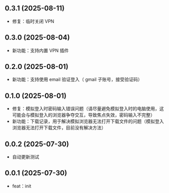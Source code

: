 ## 0.3.1 (2025-08-11)

- 修复：临时关闭 VPN

## 0.3.0 (2025-08-04)

- 新功能：支持内置 VPN 插件

## 0.2.0 (2025-08-01)

- 新功能：支持使用 email 验证登入（ gmail 子账号，接受验证码）

## 0.1.0 (2025-08-01)

- 修复：模拟登入时密码输入错误问题（请尽量避免模拟登入时的电脑使用，这可能会与模拟登入的浏览器争夺交互，导致焦点失效，密码输入不完整）
- 新功能：下载记录，用于解决模拟浏览器无法打开下载文件的问题（模拟登入浏览器无法打开下载文件，目前没有解决方法）

## 0.0.2 (2025-07-30)

- 自动更新测试

## 0.0.1 (2025-07-30)

- feat：init
